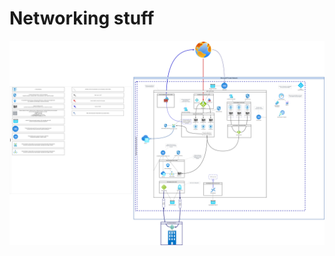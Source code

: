 # Networking stuff
![Networking diagram](https://raw.githubusercontent.com/georgekosmidis/MyPlayGround/main/Azure%20Networking/networking.drawio.png)
